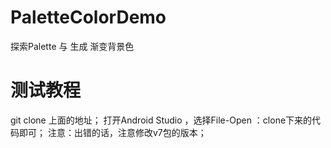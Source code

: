 # PaletteColorDemo
探索Palette 与 生成 渐变背景色

# 测试教程
  git clone 上面的地址；
  打开Android Studio ，选择File-Open ：clone下来的代码即可；
  注意：出错的话，注意修改v7包的版本；
